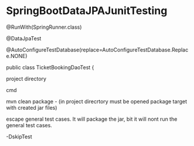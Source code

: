 # SpringBootDataJPAJunitTesting

@RunWith(SpringRunner.class)

@DataJpaTest

@AutoConfigureTestDatabase(replace=AutoConfigureTestDatabase.Replace.NONE)

public class TicketBookingDaoTest {

project directory

cmd

mvn clean package - (in project direcrtory must be opened package target with created jar files)

escape general test cases. It will package the jar, bit it will nont run the general test cases.

-DskipTest
